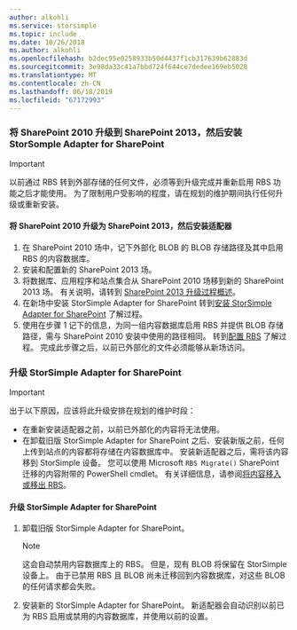 ```yaml
---
author: alkohli
ms.service: storsimple
ms.topic: include
ms.date: 10/26/2018
ms.author: alkohli
ms.openlocfilehash: b2dec95e0258933b50d4437f1cb317639b62883d
ms.sourcegitcommit: 3e98da33c41a7bbd724f644ce7dedee169eb5028
ms.translationtype: MT
ms.contentlocale: zh-CN
ms.lasthandoff: 06/18/2019
ms.locfileid: "67172993"
---
```

### <a name="upgrade-sharepoint-2010-to-sharepoint-2013-and-then-install-the-storsomple-adapter-for-sharepoint"></a>将 SharePoint 2010 升级到 SharePoint 2013，然后安装 StorSomple Adapter for SharePoint
> [!IMPORTANT]
> 以前通过 RBS 转到外部存储的任何文件，必须等到升级完成并重新启用 RBS 功能之后才能使用。 为了限制用户受影响的程度，请在规划的维护期间执行任何升级或重新安装。
> 
> 

#### <a name="to-upgrade-sharepoint-2010-to-sharepoint-2013-and-then-install-the-adapter"></a>将 SharePoint 2010 升级为 SharePoint 2013，然后安装适配器
1. 在 SharePoint 2010 场中，记下外部化 BLOB 的 BLOB 存储路径及其中启用 RBS 的内容数据库。 
2. 安装和配置新的 SharePoint 2013 场。 
3. 将数据库、应用程序和站点集合从 SharePoint 2010 场移到新的 SharePoint 2013 场。 有关说明，请转到 [SharePoint 2013 升级过程概述](https://technet.microsoft.com/library/cc262483.aspx)。
4. 在新场中安装 StorSimple Adapter for SharePoint 转到[安装 StorSimple Adapter for SharePoint](#install-the-storsimple-adapter-for-sharepoint) 了解过程。
5. 使用在步骤 1 记下的信息，为同一组内容数据库启用 RBS 并提供 BLOB 存储路径，需与 SharePoint 2010 安装中使用的路径相同。 转到[配置 RBS](#configure-rbs) 了解过程。 完成此步骤之后，以前已外部化的文件必须能够从新场访问。 

### <a name="upgrade-the-storsimple-adapter-for-sharepoint"></a>升级 StorSimple Adapter for SharePoint
> [!IMPORTANT]
> 出于以下原因，应该将此升级安排在规划的维护时段：
> 
> * 在重新安装适配器之前，以前已外部化的内容将无法使用。
> * 在卸载旧版 StorSimple Adapter for SharePoint 之后、安装新版之前，任何上传到站点的内容都将存储在内容数据库中。 安装新适配器之后，需将该内容移到 StorSimple 设备。 您可以使用 Microsoft `RBS Migrate()` SharePoint 迁移的内容附带的 PowerShell cmdlet。 有关详细信息，请参阅[将内容移入或移出 RBS](https://technet.microsoft.com/library/ff628255.aspx)。 
> 
> 

#### <a name="to-upgrade-the-storsimple-adapter-for-sharepoint"></a>升级 StorSimple Adapter for SharePoint
1. 卸载旧版 StorSimple Adapter for SharePoint。
   
   > [!NOTE]
   > 这会自动禁用内容数据库上的 RBS。 但是，现有 BLOB 将保留在 StorSimple 设备上。 由于已禁用 RBS 且 BLOB 尚未迁移回到内容数据库，对这些 BLOB 的任何请求都会失败。 
   > 
   > 
2. 安装新的 StorSimple Adapter for SharePoint。 新适配器会自动识别以前已为 RBS 启用或禁用的内容数据库，并使用以前的设置。

